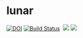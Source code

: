 # lunar

[![DOI](https://zenodo.org/badge/367550995.svg)](https://zenodo.org/badge/latestdoi/367550995)
[![Build Status](https://travis-ci.com/timm/lunar.svg?branch=main)](https://travis-ci.com/timm/lunar)
![[](https://moonscript.org/reference/)](https://img.shields.io/badge/language-moonscript,bash-orange)
![](https://img.shields.io/badge/purpose-ai%20,%20se-blueviolet)
[![](https://img.shields.io/badge/license-mit-lightgrey)](http://github.com/timm/lunar/blob/main/LICENSE.md)<br>
